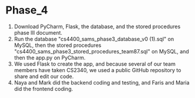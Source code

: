 # Phase_4

1. Download PyCharm, Flask, the database, and the stored procedures phase III document.
2. Run the database "cs4400_sams_phase3_database_v0 (1).sql" on MySQL, then the stored procedures "cs4400_sams_phase3_stored_procedures_team87.sql" on MySQL, and then the app.py on PyCharm.
3. We used Flask to create the app, and because several of our team members have taken CS2340, we used a public GitHub repository to share and edit our code. 
5. Naya and Mark did the backend coding and testing, and Faris and Maria did the frontend coding.
